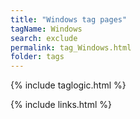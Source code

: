 ```yaml
---
title: "Windows tag pages"
tagName: Windows
search: exclude
permalink: tag_Windows.html
folder: tags
---
```

{% include taglogic.html %}

{% include links.html %}
